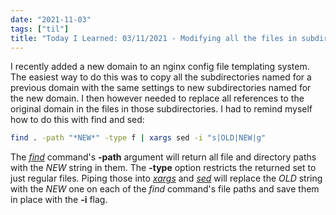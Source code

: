 ```yaml
---
date: "2021-11-03"
tags: ["til"]
title: "Today I Learned: 03/11/2021 - Modifying all the files in subdirectories with a common element in their name"
---
```


I recently added a new domain to an nginx config file templating system. The easiest way to do this was to copy all the subdirectories named for a previous domain with the same settings to new subdirectories named for the new domain. I then however needed to replace all references to the original domain in the files in those subdirectories. I had to remind myself how to do this with find and sed:

```bash
find . -path "*NEW*" -type f | xargs sed -i "s|OLD|NEW|g"
```

The *[find](https://man7.org/linux/man-pages/man1/find.1.html)* command's **-path** argument will return all file and directory paths with the *NEW* string in them. The **-type** option restricts the returned set to just regular files. Piping those into *[xargs](https://man7.org/linux/man-pages/man1/xargs.1.html)* and *[sed](https://man7.org/linux/man-pages/man1/sed.1p.html)* will replace the *OLD* string with the *NEW* one on each of the *find* command's file paths and save them in place with the **-i** flag.
